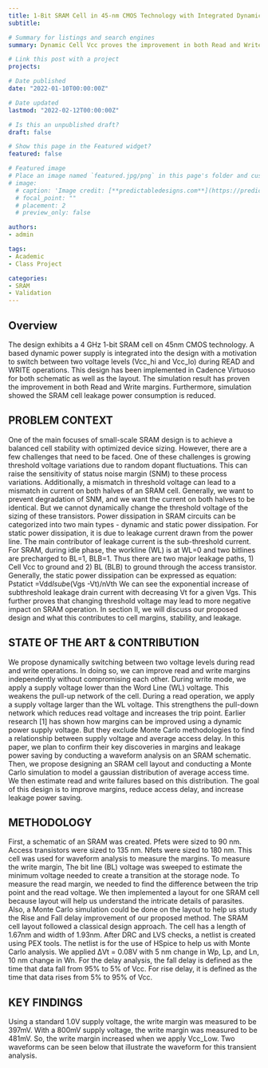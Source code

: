 ```yaml
---
title: 1-Bit SRAM Cell in 45-nm CMOS Technology with Integrated Dynamic Power Supply
subtitle: 

# Summary for listings and search engines
summary: Dynamic Cell Vcc proves the improvement in both Read and Write margins and leakage saving

# Link this post with a project
projects:

# Date published
date: "2022-01-10T00:00:00Z"

# Date updated
lastmod: "2022-02-12T00:00:00Z"

# Is this an unpublished draft?
draft: false

# Show this page in the Featured widget?
featured: false

# Featured image
# Place an image named `featured.jpg/png` in this page's folder and customize its options here.
# image:
  # caption: 'Image credit: [**predictabledesigns.com**](https://predictabledesigns.com/introduction-to-analog-to-digital-converters-adc/)'
  # focal_point: ""
  # placement: 2
  # preview_only: false

authors:
- admin

tags:
- Academic
- Class Project

categories:
- SRAM
- Validation
---
```


## Overview
The design exhibits a 4 GHz 1-bit SRAM cell on 45nm CMOS technology. A based dynamic power supply is integrated into the design with a motivation to switch between two voltage levels (Vcc_hi and Vcc_lo) during READ and WRITE operations. This design has been implemented in Cadence Virtuoso for both schematic as well as the layout. The simulation result has proven the improvement in both Read and Write margins. Furthermore, simulation showed the SRAM cell leakage power consumption is reduced.

## PROBLEM CONTEXT
One of the main focuses of small-scale SRAM design is to achieve a balanced cell stability with optimized device sizing. However, there are a few challenges that need to be faced. One of these challenges is growing threshold voltage variations due to random dopant fluctuations. This can raise the sensitivity of status noise margin (SNM) to these process variations. Additionally, a mismatch in threshold voltage can lead to a mismatch in current on both halves of an SRAM cell. Generally, we want to prevent degradation of SNM, and we want the current on both halves to be identical. But we cannot dynamically change the threshold voltage of the sizing of these transistors. 
Power dissipation in SRAM circuits can be categorized into two main types - dynamic and static power dissipation. For static power dissipation, it is due to leakage current drawn from the power line. The main contributor of leakage current is the sub-threshold current. For SRAM, during idle phase, the workline (WL) is at WL=0 and two bitlines are precharged to BL=1, BLB=1. Thus there are two major leakage paths, 1)  Cell Vcc to ground and 2) BL (BLB) to ground through the access transistor. Generally, the static power dissipation can be expressed as equation:
Pstatict =Vdd*Isub*e(Vgs -Vt)/nVth
We can see the exponential increase of subthreshold leakage drain current with decreasing Vt for a given Vgs. This further proves that changing threshold voltage may lead to more negative impact on SRAM operation. In section II, we will discuss our proposed design and what this contributes to cell margins, stability, and leakage. 

## STATE OF THE ART & CONTRIBUTION
We propose dynamically switching between two voltage levels during read and write operations. In doing so, we can improve read and write margins independently without compromising each other. During write mode, we apply a supply voltage lower than the Word Line (WL) voltage. This weakens the pull-up network of the cell. During a read operation, we apply a supply voltage larger than the WL voltage. This strengthens the pull-down network which reduces read voltage and increases the trip point. Earlier research [1] has shown how margins can be improved using a dynamic power supply voltage. But they exclude Monte Carlo methodologies to find a relationship between supply voltage and average access delay. In this paper, we plan to confirm their key discoveries in margins and leakage power saving by conducting a waveform analysis on an SRAM schematic. Then, we propose designing an SRAM cell layout and conducting a Monte Carlo simulation to model a gaussian distribution of average access time. We then estimate read and write failures based on this distribution. The goal of this design is to improve margins, reduce access delay, and increase leakage power saving.

## METHODOLOGY
First, a schematic of an SRAM was created. Pfets were sized to 90 nm. Access transistors were sized to 135 nm. Nfets were sized to 180 nm. This cell was used for waveform analysis to measure the margins. To measure the write margin, The bit line (BL) voltage was sweeped to estimate the minimum voltage needed to create a transition at the storage node. To measure the read margin, we needed to find the difference between the trip point and the read voltage. 
We then implemented a layout for one SRAM cell because layout will help us understand the intricate details of parasites. Also, a Monte Carlo simulation could be done on the layout to help us study the Rise and Fall delay improvement of our proposed method. The SRAM cell layout followed a classical design approach. The cell has a length of 1.67nm and width of 1.93nm. After DRC and LVS checks, a netlist is created using PEX tools. The netlist is for the use of HSpice to help us with Monte Carlo analysis. We applied ΔVt = 0.08V with 5 nm change in Wp, Lp, and Ln, 10 nm change in Wn. For the delay analysis, the fall delay is defined as the time that data fall from 95% to 5% of Vcc. For rise delay, it is defined as the time that data rises from 5% to 95% of Vcc.

## KEY FINDINGS
Using a standard 1.0V supply voltage, the write margin was measured to be 397mV. With a 800mV supply voltage, the write margin was measured to be 481mV. So, the write margin increased when we apply Vcc_Low. Two waveforms can be seen below that illustrate the waveform for this transient analysis.
